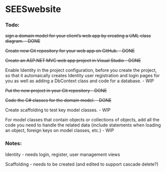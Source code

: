 # SEESwebsite
### Todo:

~~sign a domain model for your client’s web app by creating a UML class diagram. - DONE~~

~~Create new Git repository for your web app on GitHub. - DONE~~

~~Create an ASP.NET MVC web app project in Visual Studio - DONE~~

Enable Identity in the project configuration, before you create the project, so that it automaically creates Identity user registration and login pages for you as well as adding a DbContext class and code for a database. - WIP

~~Put the new project in your Git repository - DONE~~

~~Code the C# classes for the domain model. - DONE~~

Create scaffolding to test key model classes. - WIP

For model classes that contain objects or collections of objects, add all the code you need to handle the related data (include statements when loading an object, foreign keys on model classes, etc.) - WIP

### Notes:

Identity - needs login, register, user management views

Scaffolding - needs to be created (and edited to support cascade delete?)
